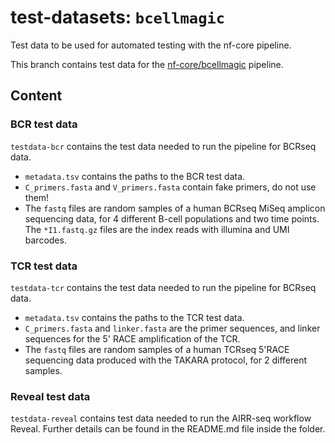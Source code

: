 # test-datasets: `bcellmagic`

Test data to be used for automated testing with the nf-core pipeline.

This branch contains test data for the [nf-core/bcellmagic](https://github.com/nf-core/bcellmagic) pipeline.

## Content

### BCR test data

`testdata-bcr` contains the test data needed to run the pipeline for BCRseq data.

* `metadata.tsv` contains the paths to the BCR test data.
* `C_primers.fasta` and `V_primers.fasta` contain fake primers, do not use them!
* The `fastq` files are random samples of a human BCRseq MiSeq amplicon sequencing data, for 4 different B-cell populations and two time points. The `*I1.fastq.gz` files are the index reads with illumina and UMI barcodes.

### TCR test data

`testdata-tcr` contains the test data needed to run the pipeline for BCRseq data.

* `metadata.tsv` contains the paths to the TCR test data.
* `C_primers.fasta` and `linker.fasta` are the primer sequences, and linker sequences for the 5' RACE amplification of the TCR.
* The `fastq` files are random samples of a human TCRseq 5'RACE sequencing data produced with the TAKARA protocol, for 2 different samples.

### Reveal test data

`testdata-reveal` contains test data needed to run the AIRR-seq workflow Reveal. Further details can be found in the README.md file inside the folder.
